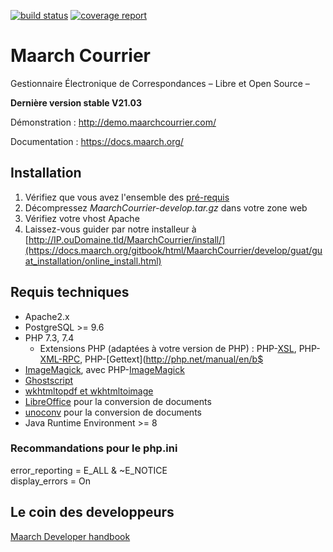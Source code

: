 [![build status](https://labs.maarch.org/maarch/MaarchCourrier/badges/develop/build.svg)](https://labs.maarch.org/maarch/MaarchCourrier/commits/develop)
[![coverage report](https://labs.maarch.org/maarch/MaarchCourrier/badges/develop/coverage.svg)](https://labs.maarch.org/maarch/MaarchCourrier/commits/develop)



# Maarch Courrier
Gestionnaire Électronique de Correspondances – Libre et Open Source –

**Dernière version stable V21.03** 

Démonstration : http://demo.maarchcourrier.com/

Documentation : https://docs.maarch.org/


## Installation
1. Vérifiez que vous avez l'ensemble des [pré-requis](https://docs.maarch.org/gitbook/html/MaarchCourrier/develop/guat/guat_prerequisites/home.html)
2. Décompressez *MaarchCourrier-develop.tar.gz* dans votre zone web
3. Vérifiez votre vhost Apache
4. Laissez-vous guider par notre installeur à [http://IP.ouDomaine.tld/MaarchCourrier/install/](https://docs.maarch.org/gitbook/html/MaarchCourrier/develop/guat/guat_installation/online_install.html)


## Requis techniques

* Apache2.x
* PostgreSQL >= 9.6
* PHP 7.3, 7.4
   * Extensions PHP (adaptées à votre version de PHP) : PHP-[XSL](http://php.net/manual/en/book.xsl.php), PHP-[XML-RPC](http://php.net/manual/en/book.xmlrpc.php), PHP-[Gettext](http://php.net/manual/en/b$
* [ImageMagick](http://imagemagick.org/), avec PHP-[ImageMagick](http://php.net/manual/en/book.imagick.php)
* [Ghostscript](https://www.ghostscript.com/)
* [wkhtmltopdf et wkhtmltoimage](http://wkhtmltopdf.org/downloads.html)
* [LibreOffice](http://libreoffice.org/) pour la conversion de documents
* [unoconv](https://packages.debian.org/jessie/unoconv) pour la conversion de documents
* Java Runtime Environment >= 8


###  Recommandations pour le php.ini

error_reporting = E_ALL & ~E_NOTICE  
display_errors = On

## Le coin des developpeurs
[Maarch Developer handbook](https://labs.maarch.org/maarch/MaarchCourrier/blob/master/CONTRIBUTING.md)

